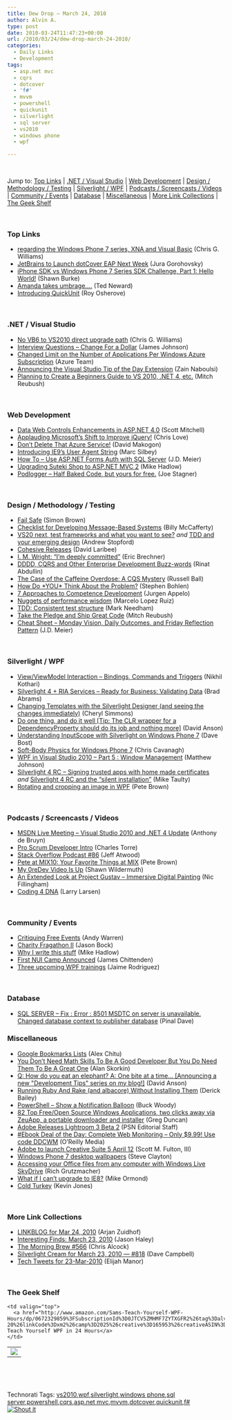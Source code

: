 ```yaml
---
title: Dew Drop – March 24, 2010
author: Alvin A.
type: post
date: 2010-03-24T11:47:23+00:00
url: /2010/03/24/dew-drop-march-24-2010/
categories:
  - Daily Links
  - Development
tags:
  - asp.net mvc
  - cqrs
  - dotcover
  - 'f#'
  - mvvm
  - powershell
  - quickunit
  - silverlight
  - sql server
  - vs2010
  - windows phone
  - wpf

---
```

&#160;

Jump to: [Top Links][1] | [.NET / Visual Studio][2] | [Web Development][3] | [Design / Methodology / Testing][4] | [Silverlight / WPF][5] | [Podcasts / Screencasts / Videos][6] | [Community / Events][7] | [Database][8] | [Miscellaneous][9] | [More Link Collections][10] | [The Geek Shelf][11] 

&#160;

### <a name="top"></a>Top Links

  * [regarding the Windows Phone 7 series, XNA and Visual Basic][12] (Chris G. Williams)
  * [JetBrains to Launch dotCover EAP Next Week][13] (Jura Gorohovsky)
  * [iPhone SDK vs Windows Phone 7 Series SDK Challenge, Part 1: Hello World!][14] (Shawn Burke)
  * [Amanda takes umbrage&#8230;.][15] (Ted Neward)
  * [Introducing QuickUnit][16] (Roy Osherove)

&#160;

### <a name="dotnet"></a>.NET / Visual Studio

  * [No VB6 to VS2010 direct upgrade path][17] (Chris G. Williams)
  * [Interview Questions &#8211; Change For a Dollar][18] (James Johnson)
  * [Changed Limit on the Number of Applications Per Windows Azure Subscription][19] (Azure Team)
  * [Announcing the Visual Studio Tip of the Day Extension][20] (Zain Naboulsi)
  * [Planning to Create a Beginners Guide to VS 2010, .NET 4, etc.][21] (Mitch Reubush)

&#160;

### <a name="web"></a>Web Development

  * [Data Web Controls Enhancements in ASP.NET 4.0][22] (Scott Mitchell)
  * [Applauding Microsoft’s Shift to Improve jQuery!][23] (Chris Love)
  * [Don’t Delete That Azure Service!][24] (David Makogon)
  * [Introducing IE9’s User Agent String][25] (Marc Silbey)
  * [How To – Use ASP.NET Forms Auth with SQL Server][26] (J.D. Meier)
  * [Upgrading Suteki Shop to ASP.NET MVC 2][27] (Mike Hadlow)
  * [Podlogger – Half Baked Code, but yours for free.][28] (Joe Stagner)

&#160;

### <a name="design"></a>Design / Methodology / Testing

  * [Fail Safe][29] (Simon Brown)
  * [Checklist for Developing Message-Based Systems][30] (Billy McCafferty)
  * [VS20 next, test frameworks and what you want to see?][31] _and_&#160;[TDD and your emerging design][32] (Andrew Stopford)
  * [Cohesive Releases][33] (David Laribee)
  * [I. M. Wright: “I’m deeply committed”][34] (Eric Brechner)
  * [DDDD, CQRS and Other Enterprise Development Buzz-words][35] (Rinat Abdullin)
  * [The Case of the Caffeine Overdose: A CQS Mystery][36] (Russell Ball)
  * [How Do \*YOU\* Think About the Problem?][37] (Stephen Bohlen)
  * [7 Approaches to Competence Development][38] (Jurgen Appelo)
  * [Nuggets of performance wisdom][39] (Marcelo Lopez Ruiz)
  * [TDD: Consistent test structure][40] (Mark Needham)
  * [Take the Pledge and Ship Great Code][41] (Mitch Reubush)
  * [Cheat Sheet – Monday Vision, Daily Outcomes, and Friday Reflection Pattern][42] (J.D. Meier)

&#160;

### <a name="silverlight"></a>Silverlight / WPF

  * [View/ViewModel Interaction &#8211; Bindings, Commands and Triggers][43] (Nikhil Kothari)
  * [Silverlight 4 + RIA Services &#8211; Ready for Business: Validating Data][44] (Brad Abrams)
  * [Changing Templates with the Silverlight Designer (and seeing the changes immediately)][45] (Cheryl Simmons)
  * [Do one thing, and do it well [Tip: The CLR wrapper for a DependencyProperty should do its job and nothing more]][46] (David Anson)
  * [Understanding InputScope with Silverlight on Windows Phone 7][47] (Dave Bost)
  * [Soft-Body Physics for Windows Phone 7][48] (Chris Cavanagh)
  * [WPF in Visual Studio 2010 &#8211; Part 5 : Window Management][49] (Matthew Johnson)
  * [Silverlight 4 RC – Signing trusted apps with home made certificates][50] _and_&#160;[Silverlight 4 RC and the “silent installation”][51] (Mike Taulty)
  * [Rotating and cropping an image in WPF][52] (Pete Brown)

&#160;

### <a name="podcasts"></a>Podcasts / Screencasts / Videos

  * [MSDN Live Meeting &#8211; Visual Studio 2010 and .NET 4 Update][53] (Anthony de Bruyn)
  * [Pro Scrum Developer Intro][54] (Charles Torre)
  * [Stack Overflow Podcast #86][55] (Jeff Atwood)
  * [Pete at MIX10: Your Favorite Things at MIX][56] (Pete Brown)
  * [My 0reDev Video Is Up][57] (Shawn Wildermuth)
  * [An Extended Look at Project Gustav &#8211; Immersive Digital Painting][58] (Nic Fillingham)
  * [Coding 4 DNA][59] (Larry Larsen)

&#160;

### <a name="events"></a>Community / Events

  * [Critiquing Free Events][60] (Andy Warren)
  * [Charity Fragathon II][61] (Jason Bock)
  * [Why I write this stuff][62] (Mike Hadlow)
  * [First NUI Camp Announced][63] (James Chittenden)
  * [Three upcoming WPF trainings][64] (Jaime Rodriguez)

&#160;

### <a name="db"></a>Database

  * [SQL SERVER – Fix : Error : 8501 MSDTC on server is unavailable. Changed database context to publisher database][65] (Pinal Dave)

<a name="sp"></a>

### <a name="misc"></a>Miscellaneous

  * [Google Bookmarks Lists][66] (Alex Chitu)
  * [You Don’t Need Math Skills To Be A Good Developer But You Do Need Them To Be A Great One][67] (Alan Skorkin)
  * [Q: How do you eat an elephant? A: One bite at a time&#8230; [Announcing a new "Development Tips" series on my blog!]][68] (David Anson)
  * [Running Ruby And Rake (and albacore) Without Installing Them][69] (Derick Bailey)
  * [PowerShell – Show a Notification Balloon][70] (Buck Woody)
  * [82 Top Free/Open Source Windows Applications, two clicks away via ZeuApp, a portable downloader and installer][71] (Greg Duncan)
  * [Adobe Releases Lightroom 3 Beta 2][72] (PSN Editorial Staff)
  * [#Ebook Deal of the Day: Complete Web Monitoring &#8211; Only $9.99! Use code DDCWM][73] (O&#8217;Reilly Media)
  * [Adobe to launch Creative Suite 5 April 12][74] (Scott M. Fulton, III)
  * [Windows Phone 7 desktop wallpapers][75] (Steve Clayton)
  * [Accessing your Office files from any computer with Windows Live SkyDrive][76] (Rich Grutzmacher)
  * [What if I can’t upgrade to IE8?][77] (Mike Ormond)
  * [Cold Turkey][78] (Kevin Jones)

&#160;

### <a name="links"></a>More Link Collections

  * [LINKBLOG for Mar 24, 2010][79] (Arjan Zuidhof)
  * [Interesting Finds: March 23, 2010][80] (Jason Haley)
  * [The Morning Brew #566][81] (Chris Alcock)
  * [Silverlight Cream for March 23, 2010 &#8212; #818][82] (Dave Campbell)
  * [Tech Tweets for 23-Mar-2010][83] (Elijah Manor)

&#160;

### <a name="shelf"></a>The Geek Shelf

<table border="0" cellspacing="0" cellpadding="0">
  <tr>
    <td>
      <img data-recalc-dims="1" decoding="async" src="https://i0.wp.com/ecx.images-amazon.com/images/I/41ZM9hbeGoL._SL160_.jpg?w=660" />
    </td>
    
    <td valign="top">
      <a href="http://www.amazon.com/Sams-Teach-Yourself-WPF-Hours/dp/0672329859%3FSubscriptionId%3D0JTCV5ZMHMF7ZYTXGFR2%26tag%3Dalvinashcraft-20%26linkCode%3Dxm2%26camp%3D2025%26creative%3D165953%26creativeASIN%3D0672329859">Sams Teach Yourself WPF in 24 Hours</a>
    </td>
  </tr>
</table>

&#160;

<div style="padding-bottom: 0px; margin: 0px; padding-left: 0px; padding-right: 0px; display: inline; float: none; padding-top: 0px" id="scid:C16BAC14-9A3D-4c50-9394-FBFEF7A93539:65cf3124-cf71-4bd5-8ce6-41207ed58f25" class="wlWriterSmartContent">
  <!--dotnetkickit-->
</div>

&#160;

<div style="padding-bottom: 0px; margin: 0px; padding-left: 0px; padding-right: 0px; display: inline; float: none; padding-top: 0px" id="scid:0767317B-992E-4b12-91E0-4F059A8CECA8:9727f7c8-9d87-4840-80bb-4139264f8653" class="wlWriterSmartContent">
  Technorati Tags: <a href="http://technorati.com/tags/vs2010" rel="tag">vs2010</a>,<a href="http://technorati.com/tags/wpf" rel="tag">wpf</a>,<a href="http://technorati.com/tags/silverlight" rel="tag">silverlight</a>,<a href="http://technorati.com/tags/windows+phone" rel="tag">windows phone</a>,<a href="http://technorati.com/tags/sql+server" rel="tag">sql server</a>,<a href="http://technorati.com/tags/powershell" rel="tag">powershell</a>,<a href="http://technorati.com/tags/cqrs" rel="tag">cqrs</a>,<a href="http://technorati.com/tags/asp.net+mvc" rel="tag">asp.net mvc</a>,<a href="http://technorati.com/tags/mvvm" rel="tag">mvvm</a>,<a href="http://technorati.com/tags/dotcover" rel="tag">dotcover</a>,<a href="http://technorati.com/tags/quickunit" rel="tag">quickunit</a>,<a href="http://technorati.com/tags/f%23" rel="tag">f#</a>
</div>

<div class="wlWriterHeaderFooter" style="margin:0px; padding:0px 0px 0px 0px;">
  <div class="shoutIt">
    <a rev="vote-for" href="http://dotnetshoutout.com/Submit?url=http%3a%2f%2fwww.alvinashcraft.com%2f2010%2f03%2f24%2fdew-drop-march-24-2010%2f&title=Dew+Drop+-+March+24%2c+2010"><img decoding="async" alt="Shout it" src="http://dotnetshoutout.com/image.axd?url=https://morningdew-bpc6g3a0fgaxdxcu.eastus2-01.azurewebsites.net/2010/03/24/dew-drop-march-24-2010/" style="border:0px" /></a>
  </div>
</div>

 [1]: https://morningdew-bpc6g3a0fgaxdxcu.eastus2-01.azurewebsites.net/#top
 [2]: https://morningdew-bpc6g3a0fgaxdxcu.eastus2-01.azurewebsites.net/#dotnet
 [3]: https://morningdew-bpc6g3a0fgaxdxcu.eastus2-01.azurewebsites.net/#web
 [4]: https://morningdew-bpc6g3a0fgaxdxcu.eastus2-01.azurewebsites.net/#design
 [5]: https://morningdew-bpc6g3a0fgaxdxcu.eastus2-01.azurewebsites.net/#silverlight
 [6]: https://morningdew-bpc6g3a0fgaxdxcu.eastus2-01.azurewebsites.net/#podcasts
 [7]: https://morningdew-bpc6g3a0fgaxdxcu.eastus2-01.azurewebsites.net/#events
 [8]: https://morningdew-bpc6g3a0fgaxdxcu.eastus2-01.azurewebsites.net/#db
 [9]: https://morningdew-bpc6g3a0fgaxdxcu.eastus2-01.azurewebsites.net/#misc
 [10]: https://morningdew-bpc6g3a0fgaxdxcu.eastus2-01.azurewebsites.net/#links
 [11]: https://morningdew-bpc6g3a0fgaxdxcu.eastus2-01.azurewebsites.net/#shelf
 [12]: http://feedproxy.google.com/~r/ChrisGWilliams/~3/3Ibeype91RI/138750.aspx
 [13]: http://blogs.jetbrains.com/dotnet/2010/03/jetbrains-to-launch-dotcover-eap-next-week/
 [14]: http://blogs.msdn.com/sburke/archive/2010/03/23/iphone-sdk-vs-windows-phone-7-series-sdk-challenge-part-1-hello-world.aspx
 [15]: http://blogs.tedneward.com/2010/03/24/Amanda+Takes+Umbrage.aspx
 [16]: http://feedproxy.google.com/~r/Iserializable/~3/FG6XfjajLo4/introducing-quickunit.aspx
 [17]: http://feedproxy.google.com/~r/ChrisGWilliams/~3/IzP_sJ0mL1k/138748.aspx
 [18]: http://feeds.dzone.com/~r/zones/dotnet/~3/U1A6XrSeASE/interview-questions-change
 [19]: http://blogs.msdn.com/windowsazure/archive/2010/03/23/changed-limit-on-the-number-of-applications-per-windows-azure-subscription.aspx
 [20]: http://feedproxy.google.com/~r/zainnab/~3/Splb8LLfmlk/announcing-the-visual-studio-tip-of-the-day-extension.aspx
 [21]: http://mitchs-musings.blogspot.com/2010/03/planning-to-create-beginners-guide-to.html
 [22]: http://www.4guysfromrolla.com/articles/032410-1.aspx
 [23]: http://professionalaspnet.com/archive/2010/03/23/Applauding-Microsoft_1920_s-Shift-to-Improve-jQuery_2100_.aspx
 [24]: http://feedproxy.google.com/~r/RdaArchitectureEvangelistTeamBlog/~3/sg7s7hYLKCs/dont-delete-that-azure-service.html
 [25]: http://blogs.msdn.com/ie/archive/2010/03/23/introducing-ie9-s-user-agent-string.aspx
 [26]: http://blogs.msdn.com/jmeier/archive/2010/03/24/how-to-use-asp-net-forms-auth-with-sql-server.aspx
 [27]: http://feedproxy.google.com/~r/CodeRant/~3/GOQNsKaEWW0/upgrading-suteki-shop-to-aspnet-mvc-2.html
 [28]: http://misfitgeek.com/blog/aspnet/podlogger-ndash-half-baked-code-but-yours-for-free/
 [29]: http://www.codingthearchitecture.com/2010/03/23/fail_safe.html
 [30]: http://feedproxy.google.com/~r/Devlicious/~3/xuDzQklSQLc/checklist-for-developing-message-based-systems.aspx
 [31]: http://weblogs.asp.net/astopford/archive/2010/03/23/vs20-next-test-frameworks-and-what-you-want-to-see.aspx
 [32]: http://weblogs.asp.net/astopford/archive/2010/03/23/tdd-and-your-emerging-design.aspx
 [33]: http://feedproxy.google.com/~r/thebeelog/~3/mjLMvRfg8RU/cohesive-releases
 [34]: http://blogs.msdn.com/microsoft_press/archive/2010/03/23/i-m-wright-i-m-deeply-committed.aspx
 [35]: http://feeds.abdullin.com/~r/RinatAbdullin/~3/fAskokC9mOo/dddd-cqrs-and-other-enterprise-development-buzz-words.html
 [36]: http://feedproxy.google.com/~r/caffeinatedcoder/ProY/~3/R7IiffmyPYU/
 [37]: http://feedproxy.google.com/~r/unhandled-exceptions/~3/SjHTxGQhgPg/
 [38]: http://feedproxy.google.com/~r/noop/~3/OAwxqXE-jUc/7-approaches-to-competence-development.html
 [39]: http://blogs.msdn.com/marcelolr/archive/2010/03/23/nuggets-of-performance-wisdom.aspx
 [40]: http://feedproxy.google.com/~r/MarkNeedham/~3/ItQDrhGSpvc/
 [41]: http://mitchs-musings.blogspot.com/2010/03/take-pledge-and-ship-great-code.html
 [42]: http://feedproxy.google.com/~r/SourcesOfInsight/~3/z2ERp3ll658/
 [43]: http://www.nikhilk.net/Entry.aspx?id=255
 [44]: http://blogs.msdn.com/brada/archive/2010/03/23/silverlight-4-ria-services-ready-for-business-validating-data.aspx
 [45]: http://blogs.msdn.com/silverlight_sdk/archive/2010/03/23/changing-templates-with-silverlight-designer-and-seeing-the-changes-immediately.aspx
 [46]: http://blogs.msdn.com/delay/archive/2010/03/23/do-one-thing-and-do-it-well-tip-the-clr-wrapper-for-a-dependencyproperty-should-do-its-job-and-nothing-more.aspx
 [47]: http://feedproxy.google.com/~r/DaveBost/~3/Rqug5HiRLy4/
 [48]: http://chriscavanagh.wordpress.com/2010/03/23/soft-body-physics-for-windows-phone-7/
 [49]: http://blogs.msdn.com/visualstudio/archive/2010/03/23/wpf-in-visual-studio-part-5-window-management.aspx
 [50]: http://mtaulty.com/CommunityServer/blogs/mike_taultys_blog/archive/2010/03/23/silverlight-4-rc-signing-trusted-apps-with-home-made-certificates.aspx
 [51]: http://mtaulty.com/CommunityServer/blogs/mike_taultys_blog/archive/2010/03/24/silverlight-4-rc-and-the-silent-installation.aspx
 [52]: http://feedproxy.google.com/~r/PeteBrown/~3/yIl6xhpgIZ0/rotating-and-cropping-an-image-in-wpf
 [53]: http://channel9.msdn.com/posts/adebruyn/MSDN-Live-Meeting-Visual-Studio-2010-and-NET-4-Update/
 [54]: http://channel9.msdn.com/posts/Charles/Pro-Scrum-Developer-Intro/
 [55]: http://blog.stackoverflow.com/2010/03/podcast-86/
 [56]: http://channel9.msdn.com/posts/Psychlist1972/Pete-at-MIX10-Your-Favorite-Things-at-MIX/
 [57]: http://wildermuth.com/2010/03/23/My_0reDev_Video_Is_Up
 [58]: http://channel9.msdn.com/posts/NicFill/An-Extended-Look-at-Project-Gustav-Immersive-Digital-Painting/
 [59]: http://channel9.msdn.com/posts/LarryLarsen/Coding-4-DNA/
 [60]: http://feedproxy.google.com/~r/Sqlandy/~3/1REEm_KF_Iw/
 [61]: http://www.jasonbock.net/JB/Default.aspx?blog=entry.8c9b5b7a1f1547c4a89b6f1f7885cc25
 [62]: http://feedproxy.google.com/~r/CodeRant/~3/1h4YICO8kMc/why-i-write-this-stuff.html
 [63]: http://blogs.msdn.com/publicsector/archive/2010/03/24/first-nui-camp-announced.aspx
 [64]: http://blogs.msdn.com/jaimer/archive/2010/03/23/three-upcoming-wpf-trainings.aspx
 [65]: http://blog.sqlauthority.com/2010/03/24/sql-server-fix-error-8501-msdtc-on-server-is-unavailable-changed-database-context-to-publisherdatabase/
 [66]: http://googlesystem.blogspot.com/2010/03/google-bookmarks-lists.html
 [67]: http://www.skorks.com/2010/03/you-dont-need-math-skills-to-be-a-good-developer-but-you-do-need-them-to-be-a-great-one/
 [68]: http://blogs.msdn.com/delay/archive/2010/03/23/q-how-do-you-eat-an-elephant-a-one-bite-at-a-time-announcing-a-new-development-tips-series-on-my-blog.aspx
 [69]: http://feedproxy.google.com/~r/LosTechies/~3/Kb7qBimAP4g/running-ruby-and-rake-and-albacore-without-installing-them.aspx
 [70]: http://blogs.msdn.com/buckwoody/archive/2010/03/23/powershell-show-a-notification-balloon.aspx
 [71]: http://coolthingoftheday.blogspot.com/2010/03/82-top-freeopen-source-windows.html
 [72]: http://photoshopnews.com/2010/03/23/adobe-releases-lightroom-3-beta-2/
 [73]: http://feeds.oreilly.com/~r/oreilly/news/~3/nhf3CI7g7Is/
 [74]: http://feeds.betanews.com/~r/bn/~3/cqLXZ2YH1-U/1269383579
 [75]: http://blogs.msdn.com/stevecla01/archive/2010/03/23/windows-phone-7-desktop-wallpapers.aspx
 [76]: http://blogs.technet.com/office2010/archive/2010/03/24/accessing-your-office-files-from-any-computer-with-windows-live-skydrive.aspx
 [77]: http://feedproxy.google.com/~r/mikeormond/~3/Y95JI1VKjas/what-if-i-can-t-upgrade-to-ie8.aspx
 [78]: http://www.thycotic.com/cold-turkey
 [79]: http://feedproxy.google.com/~r/ArjansWorld/~3/rPHCNsVFpDE/
 [80]: http://jasonhaley.com/blog/post.aspx?id=2b52196e-b64d-47fb-a4ce-94e9fcbbd3d4
 [81]: http://feedproxy.google.com/~r/ReflectivePerspective/~3/oBL7lAviX_o/
 [82]: http://geekswithblogs.net/WynApseTechnicalMusings/archive/2010/03/23/138881.aspx
 [83]: http://elijahmanor.com/webdevdotnet/post.aspx?id=8802540f-f2b8-40dd-ae16-5cc1d5ffcc2e
